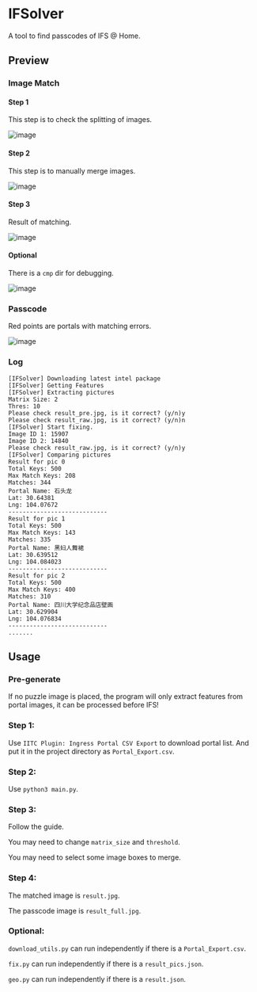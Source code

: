 # IFSolver

A tool to find passcodes of IFS @ Home.

## Preview

### Image Match

#### Step 1

This step is to check the splitting of images.

![image](http://github.com/UESTC-Ingress/IFSolver/raw/master/doc/result_pre.jpg)

#### Step 2

This step is to manually merge images.

![image](http://github.com/UESTC-Ingress/IFSolver/raw/master/doc/result_raw.jpg)

#### Step 3

Result of matching.

![image](http://github.com/UESTC-Ingress/IFSolver/raw/master/doc/result.jpg)

#### Optional

There is a `cmp` dir for debugging.

![image](http://github.com/UESTC-Ingress/IFSolver/raw/master/doc/cmp.jpg)

### Passcode

Red points are portals with matching errors.

![image](http://github.com/UESTC-Ingress/IFSolver/raw/master/doc/result_full.jpg)

### Log

```
[IFSolver] Downloading latest intel package
[IFSolver] Getting Features
[IFSolver] Extracting pictures
Matrix Size: 2
Thres: 10
Please check result_pre.jpg, is it correct? (y/n)y
Please check result_raw.jpg, is it correct? (y/n)n
[IFSolver] Start fixing.
Image ID 1: 15907 
Image ID 2: 14840
Please check result_raw.jpg, is it correct? (y/n)y
[IFSolver] Comparing pictures
Result for pic 0
Total Keys: 500
Max Match Keys: 208
Matches: 344
Portal Name: 石头龙
Lat: 30.64381
Lng: 104.07672
----------------------------
Result for pic 1
Total Keys: 500
Max Match Keys: 143
Matches: 335
Portal Name: 黑妇人舞裙
Lat: 30.639512
Lng: 104.084023
----------------------------
Result for pic 2
Total Keys: 500
Max Match Keys: 400
Matches: 310
Portal Name: 四川大学纪念品店壁画
Lat: 30.629904
Lng: 104.076834
----------------------------
.......
```

## Usage

### Pre-generate

If no puzzle image is placed, the program will only extract features from portal images, it can be processed before IFS! 

### Step 1:

Use `IITC Plugin: Ingress Portal CSV Export` to download portal list. And put it in the project directory as `Portal_Export.csv`.

### Step 2:

Use `python3 main.py`.

### Step 3:

Follow the guide.

You may need to change `matrix_size` and `threshold`.

You may need to select some image boxes to merge.

### Step 4:

The matched image is `result.jpg`.

The passcode image is `result_full.jpg`. 

### Optional:

`download_utils.py` can run independently if there is a `Portal_Export.csv`.

`fix.py` can run independently if there is a `result_pics.json`.

`geo.py` can run independently if there is a `result.json`.
